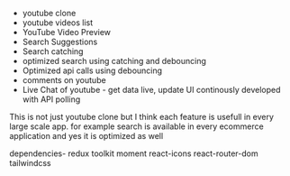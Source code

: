 - youtube clone
- youtube videos list
- YouTube Video Preview
- Search Suggestions
- Search catching
- optimized search using catching and debouncing
- Optimized api calls using debouncing
- comments on youtube
- Live Chat of youtube - get data live, update UI continously developed with API polling

This is not just youtube clone but I think each feature is usefull in every large scale app.
for example search is available in every ecommerce application and yes it is optimized as well

dependencies-
redux toolkit
moment
react-icons
react-router-dom
tailwindcss
